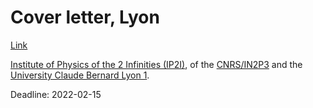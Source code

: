 # Cover letter, Lyon

[Link](https://inspirehep.net/jobs/1985968)

[Institute of Physics of the 2 Infinities (IP2I)](https://www.ip2i.in2p3.fr/), of the [CNRS/IN2P3](https://www.in2p3.cnrs.fr/) and the [University Claude Bernard Lyon 1](https://www.univ-lyon1.fr/en).

Deadline: 2022-02-15

